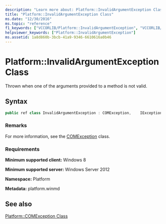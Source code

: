 ```yaml
---
description: "Learn more about: Platform::InvalidArgumentException Class"
title: "Platform::InvalidArgumentException Class"
ms.date: "12/30/2016"
ms.topic: "reference"
f1_keywords: ["VCCORLIB/Platform::InvalidArgumentException", "VCCORLIB/Platform::InvalidArgumentException::InvalidArgumentException"]
helpviewer_keywords: ["Platform::InvalidArgumentException"]
ms.assetid: 1a8d860b-3bcb-41a9-9346-6610616a0b46
---
```

# Platform::InvalidArgumentException Class

Thrown when one of the arguments provided to a method is not valid.

## Syntax

```cpp
public ref class InvalidArgumentException : COMException,    IException,    IPrintable,    IEquatable
```

### Remarks

For more information, see the [COMException](../cppcx/platform-comexception-class.md) class.

### Requirements

**Minimum supported client:** Windows 8

**Minimum supported server:** Windows Server 2012

**Namespace:** Platform

**Metadata:** platform.winmd

## See also

[Platform::COMException Class](../cppcx/platform-comexception-class.md)
